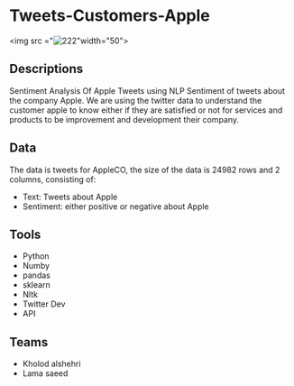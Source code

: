 # Tweets-Customers-Apple


<img src ="![222](https://user-images.githubusercontent.com/93085248/147158961-20d2c5ee-7144-4c88-b4a8-82c777d31151.jpg)"width="50">

## Descriptions

Sentiment Analysis Of Apple Tweets using NLP Sentiment of tweets about the company Apple. 
We are using the twitter data to understand the customer apple to know either if they are
satisfied or not for services and products to be improvement and development their company. 

 ## Data
 The data is tweets for AppleCO, the size of the data is 24982 rows and 2 columns, consisting of:

- Text: Tweets about Apple 
- Sentiment: either positive or negative about Apple 



## Tools


- Python
- Numby
- pandas
- sklearn
- Nltk
- Twitter Dev
- API


## Teams 

- Kholod alshehri
- Lama saeed
